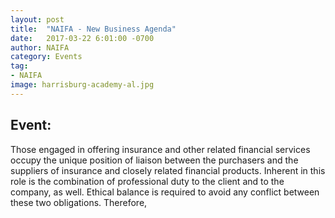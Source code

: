 ```yaml
---
layout: post
title:  "NAIFA - New Business Agenda"
date:   2017-03-22 6:01:00 -0700
author: NAIFA
category: Events
tag:
- NAIFA
image: harrisburg-academy-al.jpg
---
```


## Event:
Those engaged in offering insurance and other related financial services occupy the unique position of liaison between the purchasers and the suppliers of insurance and closely related financial products. Inherent in this role is the combination of professional duty to the client and to the company, as well. Ethical balance is required to avoid any conflict between these two obligations. Therefore,
